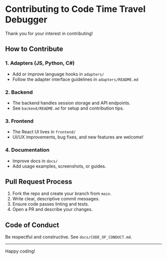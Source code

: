 # Contributing to Code Time Travel Debugger

Thank you for your interest in contributing!

## How to Contribute

### 1. Adapters (JS, Python, C#)
- Add or improve language hooks in `adapters/`
- Follow the adapter interface guidelines in `adapters/README.md`

### 2. Backend
- The backend handles session storage and API endpoints.
- See `backend/README.md` for setup and contribution tips.

### 3. Frontend
- The React UI lives in `frontend/`
- UI/UX improvements, bug fixes, and new features are welcome!

### 4. Documentation
- Improve docs in `docs/`
- Add usage examples, screenshots, or guides.

## Pull Request Process
1. Fork the repo and create your branch from `main`.
2. Write clear, descriptive commit messages.
3. Ensure code passes linting and tests.
4. Open a PR and describe your changes.

## Code of Conduct
Be respectful and constructive. See `docs/CODE_OF_CONDUCT.md`.

---
Happy coding! 